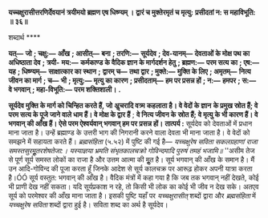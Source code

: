 **यच्चक्षुरासीत्तरणिर्देवयानं** **त्रयीमयो ब्रह्मण एष धिष्ण्यम् ।** **द्वारं च मुक्तेरमृतं च मृत्यु:** **प्रसीदतां न: स महाविभूति: ॥ ३६॥** 

शब्दार्थ **** 

**यत्—** **जो** **; चक्षु:—** **आँख** **; आसीत्—** **बना** **; तरणि:—** **सूर्यदेव** **; देव-यानम्—** **देवताओं के मोक्ष पथ का अधिष्ठाता देव** **; त्रयी-** **मय:—** **कर्मकाण्ड के वैदिक ज्ञान के मार्गदर्शन हेतु** **; ब्रह्मण:—** **परम सत्य का** **; एष:—** **यह** **; धिष्ण्यम्—** **साक्षात्कार का स्थान** **;** **द्वारम् च—** **तथा द्वार** **; मुक्ते:—** **मुक्ति के लिए** **; अमृतम्—** **नित्य जीवन का मार्ग** **; च—** **भी** **; मृत्यु:—** **मृत्यु का कारण** **; प्रसीदताम्—** **हम पर प्रसन्न हों** **; न:—** **हमपर** **; स:—** **वे भगवान्** **; महा-विभूति:—** **परम शक्तिशाली।** **.** 

**सूर्यदेव मुक्ति के मार्ग को चिन्हित करते हैं, जो** **अॢचरादि वत्र्म** **कहलाता है। वे वेदों के ज्ञान** **के प्रमुख स्रोत हैं; वे परम सत्य के पूजे जाने वाले धाम हैं। वे मोक्ष के द्वार हैं** ; **वे नित्य जीवन के** **स्रोत हैं; वे मृत्यु के भी कारण हैं। वे भगवान् की आँख हैं। ऐसे परम ऐश्वर्यवान् भगवान् हम पर** **प्रसन्न हों।** **तात्पर्य :** सूर्यदेव को देवताओं में प्रधान माना जाता है। उन्हें ब्रह्माण्ड के उत्तरी भाग की निगरानी करने वाला देवता भी माना जाता है। वे वेदों को समझने में सहायता करते हैं। *ब्रह्मसंहिता* (५.५२) में पुष्टि की गई है— *यच्चक्षुरेष सविता सकलग्रहाणां* *राजा समस्तसुरमूॢतरशेषतेजा:।* *यस्याज्ञया भ्रमति संभृतकालचक्रो* *गोविन्दमादि पुरुषं तमहं भजामि॥* ''असीम तेज से पूर्ण सूर्य समस्त लोकों का राजा है और उत्तम आत्मा की मूॢत है। सूर्य भगवान् की आँख के समान है। मैं उन आदि-गोविन्द की पूजा करता हूँ जिनके आदेश से सूर्य कालचक्र पर आरूढ़ होकर अपनी यात्रा करता है।ÓÓ सूर्य वस्तुत: भगवान् की आँख है। वैदिक मंत्रों में कहा गया है कि जब तक भगवान् नहीं देखते, कोई भी प्राणी देख नहीं सकता। यदि सूर्यप्रकाश न रहे, तो किसी भी लोक का कोई भी जीव न देख सके। अतएव सूर्य को परमेश्वर की आँख माना जाता है। इसकी पुष्टि यहाँ पर *यच्चक्षुरासीत्* शब्दों द्वारा और *ब्रह्मसंहिता* में *यच्चक्षुरेष सविता* शब्दों द्वारा हुई है। सविता शब्द का अर्थ है सूर्यदेव।  